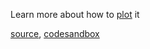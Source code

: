 Learn more about how to [plot](http://stockcharts.com/school/doku.php?id=chart_school:technical_indicators:parabolic_sar) it

[source](https://github.com/alokagr07/react-stock-charts/blob/master/docs/lib/charts/CandleStickChartWithSAR.js), [codesandbox](https://codesandbox.io/s/github/alokagr07/react-stock-charts-examples2/tree/master/examples/CandleStickChartWithSAR)
